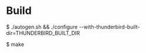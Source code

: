 Build
=====

 $ ./autogen.sh && ./configure --with-thunderbird-built-dir=THUNDERBIRD_BUILT_DIR

 $ make
